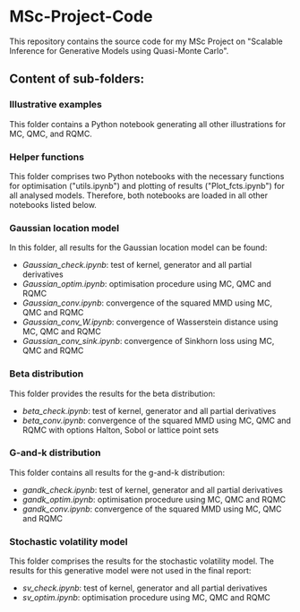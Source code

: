 # MSc-Project-Code
This repository contains the source code for my MSc Project on "Scalable Inference for Generative Models using Quasi-Monte Carlo".

## Content of sub-folders:

### Illustrative examples
This folder contains a Python notebook generating all other illustrations for MC, QMC, and RQMC.

### Helper functions
This folder comprises two Python notebooks with the necessary functions for optimisation ("utils.ipynb") and plotting of results ("Plot_fcts.ipynb") 
for all analysed models. Therefore, both notebooks are loaded in all other notebooks listed below.

### Gaussian location model
In this folder, all results for the Gaussian location model can be found:<br>
- *Gaussian_check.ipynb*: test of kernel, generator and all partial derivatives<br>
- *Gaussian_optim.ipynb*: optimisation procedure using MC, QMC and RQMC<br>
- *Gaussian_conv.ipynb*: convergence of the squared MMD using MC, QMC and RQMC<br>
- *Gaussian_conv_W.ipynb*: convergence of Wasserstein distance using MC, QMC and RQMC<br>
- *Gaussian_conv_sink.ipynb*: convergence of Sinkhorn loss using MC, QMC and RQMC<br>

### Beta distribution
This folder provides the results for the beta distribution:<br>
- *beta_check.ipynb*: test of kernel, generator and all partial derivatives<br>
- *beta_conv.ipynb*: convergence of the squared MMD using MC, QMC and RQMC with options Halton, Sobol or lattice point sets <br>

### G-and-k distribution
This folder contains all results for the g-and-k distribution:<br>
- *gandk_check.ipynb*: test of kernel, generator and all partial derivatives<br>
- *gandk_optim.ipynb*: optimisation procedure using MC, QMC and RQMC<br>
- *gandk_conv.ipynb*: convergence of the squared MMD using MC, QMC and RQMC<br>

### Stochastic volatility model
This folder comprises the results for the stochastic volatility model. The results for this generative model were not used in the final report:<br>
- *sv_check.ipynb*: test of kernel, generator and all partial derivatives<br>
- *sv_optim.ipynb*: optimisation procedure using MC, QMC and RQMC<br>
